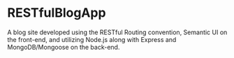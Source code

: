 # RESTfulBlogApp
A blog site developed using the RESTful Routing convention, Semantic UI on the front-end, and utilizing Node.js along with Express and MongoDB/Mongoose on the back-end.
